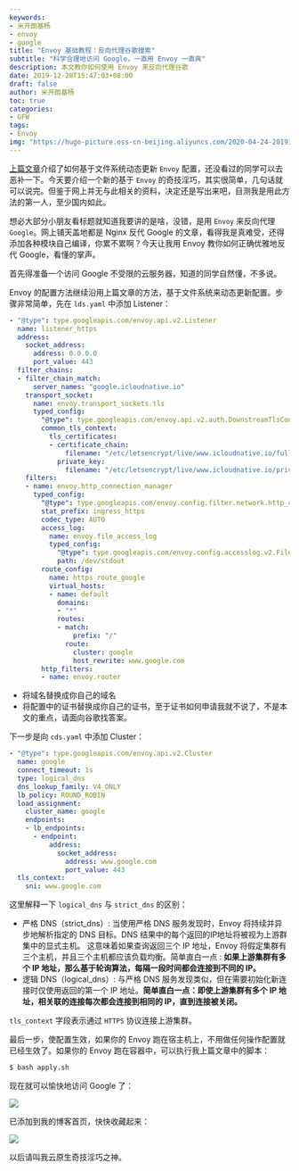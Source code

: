 ```yaml
---
keywords:
- 米开朗基杨
- envoy
- google
title: "Envoy 基础教程：反向代理谷歌搜索"
subtitle: "科学合理地访问 Google，一直用 Envoy 一直爽"
description: 本文教你如何使用 Envoy 来反向代理谷歌
date: 2019-12-28T15:47:03+08:00
draft: false
author: 米开朗基杨
toc: true
categories: 
- GFW
tags:
- Envoy
img: "https://hugo-picture.oss-cn-beijing.aliyuncs.com/2020-04-24-20191228184723.png"
---
```


[上篇文章](/posts/file-based-dynamic-routing-configuration/)介绍了如何基于文件系统动态更新 `Envoy` 配置，还没看过的同学可以去恶补一下。今天要介绍一个新的基于 `Envoy` 的奇技淫巧，其实很简单，几句话就可以说完。但鉴于网上并无与此相关的资料，决定还是写出来吧，目测我是用此方法的第一人，至少国内如此。

想必大部分小朋友看标题就知道我要讲的是啥，没错，是用 `Envoy` 来反向代理 `Google`。网上铺天盖地都是 Nginx 反代 Google 的文章，看得我是真难受，还得添加各种模块自己编译，你累不累啊？今天让我用 Envoy 教你如何正确优雅地反代 Google，看懂的掌声。

首先得准备一个访问 Google 不受限的云服务器，知道的同学自然懂，不多说。

Envoy 的配置方法继续沿用上篇文章的方法，基于文件系统来动态更新配置。步骤非常简单，先在 `lds.yaml` 中添加 Listener：

```yaml
- "@type": type.googleapis.com/envoy.api.v2.Listener
  name: listener_https
  address:
    socket_address:
      address: 0.0.0.0
      port_value: 443
  filter_chains:
  - filter_chain_match:
      server_names: "google.icloudnative.io"
    transport_socket:
      name: envoy.transport_sockets.tls
      typed_config:
        "@type": type.googleapis.com/envoy.api.v2.auth.DownstreamTlsContext
        common_tls_context:
          tls_certificates:
          - certificate_chain:
              filename: "/etc/letsencrypt/live/www.icloudnative.io/fullchain.pem"
            private_key:
              filename: "/etc/letsencrypt/live/www.icloudnative.io/privkey.pem"
    filters:
    - name: envoy.http_connection_manager
      typed_config:
        "@type": type.googleapis.com/envoy.config.filter.network.http_connection_manager.v2.HttpConnectionManager
        stat_prefix: ingress_https
        codec_type: AUTO
        access_log:
          name: envoy.file_access_log
          typed_config:
            "@type": type.googleapis.com/envoy.config.accesslog.v2.FileAccessLog
            path: /dev/stdout
        route_config:
          name: https_route_google
          virtual_hosts:
          - name: default
            domains:
            - "*"
            routes:
            - match:
                prefix: "/"
              route:
                cluster: google
                host_rewrite: www.google.com
        http_filters:
        - name: envoy.router
```

+ 将域名替换成你自己的域名
+ 将配置中的证书替换成你自己的证书，至于证书如何申请我就不说了，不是本文的重点，请面向谷歌找答案。

下一步是向 `cds.yaml` 中添加 Cluster：

```yaml
- "@type": type.googleapis.com/envoy.api.v2.Cluster
  name: google
  connect_timeout: 1s
  type: logical_dns
  dns_lookup_family: V4_ONLY
  lb_policy: ROUND_ROBIN
  load_assignment:
    cluster_name: google
    endpoints:
    - lb_endpoints:
      - endpoint:
          address:
            socket_address:
              address: www.google.com
              port_value: 443
  tls_context:
    sni: www.google.com
```

这里解释一下 `logical_dns` 与 `strict_dns` 的区别：

+ 严格 DNS（strict_dns）: 当使用严格 DNS 服务发现时，Envoy 将持续并异步地解析指定的 DNS 目标。DNS 结果中的每个返回的IP地址将被视为上游群集中的显式主机。 这意味着如果查询返回三个 IP 地址，Envoy 将假定集群有三个主机，并且三个主机都应该负载均衡。简单直白一点 : **如果上游集群有多个 IP 地址，那么基于轮询算法，每隔一段时间都会连接到不同的 IP。**
+ 逻辑 DNS（logical_dns）: 与严格 DNS 服务发现类似，但在需要初始化新连接时仅使用返回的第一个 IP 地址。**简单直白一点：即使上游集群有多个 IP 地址，相关联的连接每次都会连接到相同的 IP，直到连接被关闭。**

`tls_context` 字段表示通过 `HTTPS` 协议连接上游集群。

最后一步，使配置生效，如果你的 Envoy 跑在宿主机上，不用做任何操作配置就已经生效了。如果你的 Envoy 跑在容器中，可以执行我上篇文章中的脚本：

```bash
$ bash apply.sh
```

现在就可以愉快地访问 Google 了：

![](https://cdn.jsdelivr.us/gh/yangchuansheng/imghosting6@main/uPic/20191228175224.png)

已添加到我的博客首页，快快收藏起来：

![](https://cdn.jsdelivr.us/gh/yangchuansheng/imghosting6@main/uPic/20191228180052.png)

以后请叫我云原生奇技淫巧之神。
